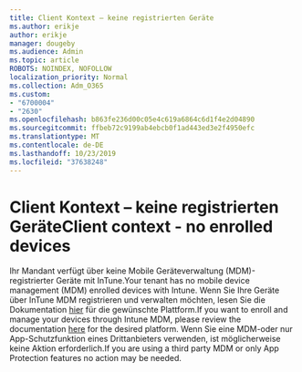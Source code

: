 ```yaml
---
title: Client Kontext – keine registrierten Geräte
ms.author: erikje
author: erikje
manager: dougeby
ms.audience: Admin
ms.topic: article
ROBOTS: NOINDEX, NOFOLLOW
localization_priority: Normal
ms.collection: Adm_O365
ms.custom:
- "6700004"
- "2630"
ms.openlocfilehash: b863fe236d00c05e4c619a6864c6d1f4e2d04890
ms.sourcegitcommit: ffbeb72c9199ab4ebcb0f1ad443ed3e2f4950efc
ms.translationtype: MT
ms.contentlocale: de-DE
ms.lasthandoff: 10/23/2019
ms.locfileid: "37638248"
---
```

# <a name="client-context---no-enrolled-devices"></a><span data-ttu-id="c7cf5-102">Client Kontext – keine registrierten Geräte</span><span class="sxs-lookup"><span data-stu-id="c7cf5-102">Client context - no enrolled devices</span></span>

<span data-ttu-id="c7cf5-103">Ihr Mandant verfügt über keine Mobile Geräteverwaltung (MDM)-registrierter Geräte mit InTune.</span><span class="sxs-lookup"><span data-stu-id="c7cf5-103">Your tenant has no mobile device management (MDM) enrolled devices with Intune.</span></span> <span data-ttu-id="c7cf5-104">Wenn Sie Ihre Geräte über InTune MDM registrieren und verwalten möchten, lesen Sie die Dokumentation [hier](https://docs.microsoft.com/intune/device-enrollment) für die gewünschte Plattform.</span><span class="sxs-lookup"><span data-stu-id="c7cf5-104">If you want to enroll and manage your devices through Intune MDM, please review the documentation [here](https://docs.microsoft.com/intune/device-enrollment) for the desired platform.</span></span> <span data-ttu-id="c7cf5-105">Wenn Sie eine MDM-oder nur App-Schutzfunktion eines Drittanbieters verwenden, ist möglicherweise keine Aktion erforderlich.</span><span class="sxs-lookup"><span data-stu-id="c7cf5-105">If you are using a third party MDM or only App Protection features no action may be needed.</span></span> 